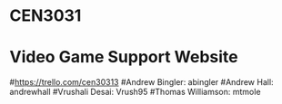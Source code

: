 # CEN3031
Video Game Support Website 
=========================
#https://trello.com/cen30313
#Andrew Bingler: abingler
#Andrew Hall: andrewhall
#Vrushali Desai: Vrush95
#Thomas Williamson: mtmole
